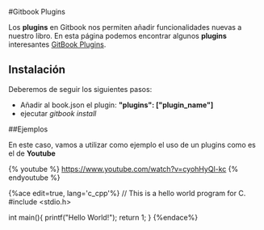 #Gitbook Plugins

Los **plugins** en Gitbook nos permiten añadir funcionalidades nuevas a nuestro libro. En esta página podemos encontrar algunos **plugins** interesantes [GitBook Plugins](https://plugins.gitbook.com/).

## Instalación
Deberemos de seguir los siguientes pasos:

* Añadir al book.json el plugin:  **"plugins": ["plugin_name"]**
* ejecutar *gitbook install* 

##Ejemplos

En este caso, vamos a utilizar como ejemplo el uso de un plugins como es el de **Youtube**

{% youtube %} https://www.youtube.com/watch?v=cyohHyQl-kc {% endyoutube %}


{%ace edit=true, lang='c_cpp'%}
// This is a hello world program for C.
#include <stdio.h>

int main(){
  printf("Hello World!");
  return 1;
}
{%endace%}

